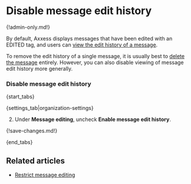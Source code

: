 # Disable message edit history

{!admin-only.md!}

By default, Axxess displays messages that have been edited with an EDITED tag, and users
can [view the edit history of a message](/help/view-a-messages-edit-history).

To remove the edit history of a single message, it is usually best to
[delete the message](edit-or-delete-a-message) entirely. However, you can
also disable viewing of message edit history more generally.

### Disable message edit history

{start_tabs}

{settings_tab|organization-settings}

2. Under **Message editing**, uncheck **Enable message edit history**.

{!save-changes.md!}

{end_tabs}

## Related articles

* [Restrict message editing](/help/configure-message-editing-and-deletion)
